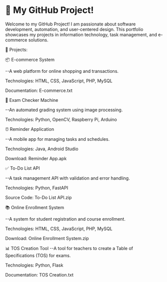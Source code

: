 # 👋 My GitHub Project! 
Welcome to my GitHub Project! I am passionate about software development, automation, and user-centered design. This portfolio showcases my projects in information technology, task management, and e-commerce solutions.

📌 Projects:

📦 E-commerce System

--A web platform for online shopping and transactions.

Technologies: HTML, CSS, JavaScript, PHP, MySQL

Documentation: E-commerce.txt

📝 Exam Checker Machine

--An automated grading system using image processing.

Technologies: Python, OpenCV, Raspberry Pi, Arduino

⏰ Reminder Application

--A mobile app for managing tasks and schedules.

Technologies: Java, Android Studio

Download: Reminder App.apk

✅ To-Do List API

--A task management API with validation and error handling.

Technologies: Python, FastAPI

Source Code: To-Do List API.zip

📚 Online Enrollment System

--A system for student registration and course enrollment.

Technologies: HTML, CSS, JavaScript, PHP, MySQL

Download: Online Enrollment System.zip

📊 TOS Creation Tool
--A tool for teachers to create a Table of Specifications (TOS) for exams.

Technologies: Python, Flask

Documentation: TOS Creation.txt
